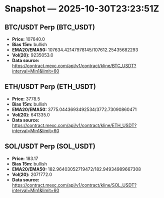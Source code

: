 # Snapshot — 2025-10-30T23:23:51Z

## BTC/USDT Perp (BTC_USDT)
- **Price:** 107640.0
- **Bias 15m:** bullish
- **EMA20/EMA50:** 107634.42147978145/107612.25435682293
- **Vol(20):** 9235053.0
- **Data source:** https://contract.mexc.com/api/v1/contract/kline/BTC_USDT?interval=Min1&limit=60

## ETH/USDT Perp (ETH_USDT)
- **Price:** 3778.5
- **Bias 15m:** bullish
- **EMA20/EMA50:** 3775.0443693492534/3772.73090860471
- **Vol(20):** 641335.0
- **Data source:** https://contract.mexc.com/api/v1/contract/kline/ETH_USDT?interval=Min1&limit=60

## SOL/USDT Perp (SOL_USDT)
- **Price:** 183.17
- **Bias 15m:** bullish
- **EMA20/EMA50:** 182.96403052719472/182.94934989667308
- **Vol(20):** 2071772.0
- **Data source:** https://contract.mexc.com/api/v1/contract/kline/SOL_USDT?interval=Min1&limit=60

